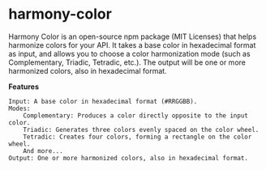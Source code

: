 # harmony-color
Harmony Color is an open-source npm package (MIT Licenses) that helps harmonize colors for your API. It takes a base color in hexadecimal format as input, and allows you to choose a color harmonization mode (such as Complementary, Triadic, Tetradic, etc.). The output will be one or more harmonized colors, also in hexadecimal format.

**Features**

    Input: A base color in hexadecimal format (#RRGGBB).
    Modes:
        Complementary: Produces a color directly opposite to the input color.
        Triadic: Generates three colors evenly spaced on the color wheel.
        Tetradic: Creates four colors, forming a rectangle on the color wheel.
        And more...
    Output: One or more harmonized colors, also in hexadecimal format.
